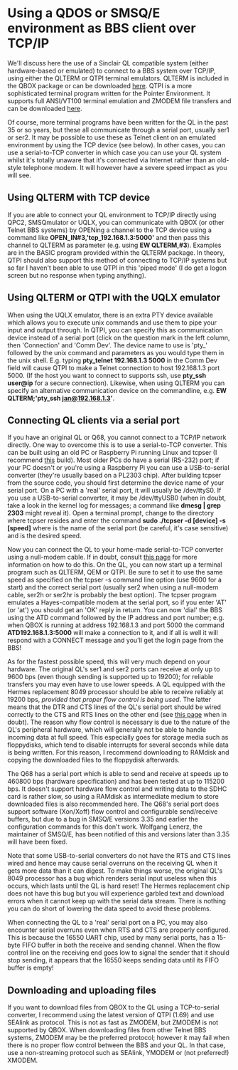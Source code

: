 # Using a QDOS or SMSQ/E environment as BBS client over TCP/IP

We'll discuss here the use of a Sinclair QL compatible system (either hardware-based or emulated) to connect to a BBS system over TCP/IP, using either the QLTERM or QTPI terminal emulators. QLTERM is included in the QBOX package or can be downloaded [here](https://github.com/janbredenbeek/QLTerm/releases). QTPI is a more sophisticated terminal program written for the Pointer Environment. It supports full ANSI/VT100 terminal emulation and ZMODEM file transfers and can be downloaded [here](http://www.dilwyn.me.uk/internet/qtpi.zip). 

Of course, more terminal programs have been written for the QL in the past 35 or so years, but these all communicate through a serial port, usually ser1 or ser2. It may be possible to use these as Telnet client on an emulated environment by using the TCP device (see below). In other cases, you can use a serial-to-TCP converter in which case you can use your QL system whilst it's totally unaware that it's connected via Internet rather than an old-style telephone modem. It will however have a severe speed impact as you will see.

## Using QLTERM with TCP device

If you are able to connect your QL environment to TCP/IP directly using QPC2, SMSQmulator or UQLX, you can communicate with QBOX (or other Telnet BBS systems) by OPENing a channel to the TCP device using a command like **OPEN_IN#3,'tcp_192.168.1.3:5000'** and then pass this channel to QLTERM as parameter (e.g. using **EW QLTERM,#3**). Examples are in the BASIC program provided within the QLTERM package. In theory, QTPI should also support this method of connecting to TCP/IP systems but so far I haven't been able to use QTPI in this 'piped mode' (I do get a logon screen but no response when typing anything).

## Using QLTERM or QTPI with the UQLX emulator

When using the UQLX emulator, there is an extra PTY device available which allows you to execute unix commands and use them to pipe your input and output through. In QTPI, you can specify this as communication device instead of a serial port (click on the question mark in the left column, then 'Connection' and 'Comm Dev'. The device name to use is 'pty_' followed by the unix command and parameters as you would type them in the unix shell.
E.g. typing **pty_telnet 192.168.1.3 5000** in the Comm Dev field will cause QTPI to make a Telnet connection to host 192.168.1.3 port 5000. (If the host you want to connect to supports ssh, use **pty_ssh user@ip** for a secure connection).
Likewise, when using QLTERM you can specify an alternative communication device on the commandline, e.g. **EW QLTERM;'pty_ssh jan@192.168.1.3'**.

## Connecting QL clients via a serial port

If you have an original QL or Q68, you cannot connect to a TCP/IP network directly. One way to overcome this is to use a serial-to-TCP converter. This can be built using an old PC or Raspberry Pi running Linux and tcpser (I recommend [this](https://github.com/FozzTexx/tcpser) build). Most older PCs do have a serial (RS-232) port; if your PC doesn't or you're using a Raspberry Pi you can use a USB-to-serial converter (they're usually based on a PL2303 chip). After building tcpser from the source code, you should first determine the device name of your serial port. On a PC with a 'real' serial port, it will usually be /dev/ttyS0. If you use a USB-to-serial converter, it may be /dev/ttyUSB0 (when in doubt, take a look in the kernel log for messages; a command like **dmesg | grep 2303** might reveal it).  Open a terminal prompt, change to the directory where tcpser resides and enter the command **sudo ./tcpser -d [device] -s [speed]** where <device> is the name of the serial port (be careful, it's case sensitive) and <speed> is the desired speed.

Now you can connect the QL to your home-made serial-to-TCP converter using a null-modem cable. If in doubt, consult [this page](http://www.dilwyn.me.uk/gen/serial/serial.html) for more information on how to do this. On the QL, you can now start up a terminal program such as QLTERM, QEM or QTPI. Be sure to set it to use the same speed as specified on the tcpser -s command line option (use 9600 for a start) and the correct serial port (usually ser2 when using a null-modem cable, ser2h or ser2hr is probably the best option). The tcpser program emulates a Hayes-compatible modem at the serial port, so if you enter 'AT' (or 'at') you should get an 'OK' reply in return. You can now 'dial' the BBS using the ATD command followed by the IP address and port number; e.g. when QBOX is running at address 192.168.1.3 and port 5000 the command **ATD192.168.1.3:5000** will make a connection to it, and if all is well it will respond with a CONNECT <speed> message and you'll get the login page from the BBS!

As for the fastest possible speed, this will very much depend on your hardware. The original QL's ser1 and ser2 ports can receive at only up to 9600 bps (even though sending is supported up to 19200); for reliable transfers you may even have to use lower speeds. A QL equipped with the Hermes replacement 8049 processor should be able to receive reliably at 19200 bps, *provided that proper flow control is being used*. The latter means that the DTR and CTS lines of the QL's serial port should be wired correctly to the CTS and RTS lines on the other end (see [this page](http://www.dilwyn.me.uk/gen/serial/serial.html) when in doubt). The reason why flow control is necessary is due to the nature of the QL's peripheral hardware, which will generally not be able to handle incoming data at full speed. This especially goes for storage media such as floppydisks, which tend to disable interrupts for several seconds while data is being written. For this reason, I recommend downloading to RAMdisk and copying the downloaded files to the floppydisk afterwards.

The Q68 has a serial port which is able to send and receive at speeds up to 460800 bps (hardware specification) and has been tested at up to 115200 bps. It doesn't support hardware flow control and writing data to the SDHC card is rather slow, so using a RAMdisk as intermediate medium to store downloaded files is also recommended here.
The Q68's serial port does support software (Xon/Xoff) flow control and configurable send/receive buffers, but due to a bug in SMSQ/E versions 3.35 and earlier the configuration commands for this don't work. Wolfgang Lenerz, the maintainer of SMSQ/E, has been notified of this and versions later than 3.35 will have been fixed.

Note that some USB-to-serial converters do not have the RTS and CTS lines wired and hence may cause serial overruns on the receiving QL when it gets more data than it can digest. To make things worse, the original QL's 8049 processor has a bug which renders serial input useless when this occurs, which lasts until the QL is hard reset! The Hermes replacement chip does not have this bug but you will experience garbled text and download errors when it cannot keep up with the serial data stream. There is nothing you can do short of lowering the data speed to avoid these problems.

When connecting the QL to a 'real' serial port on a PC, you may also encounter serial overruns even when RTS and CTS are properly configured. This is because the 16550 UART chip, used by many serial ports, has a 15-byte FIFO buffer in both the receive and sending channel. When the flow control line on the receiving end goes low to signal the sender that it should stop sending, it appears that the 16550 keeps sending data until its FIFO buffer is empty!

## Downloading and uploading files

If you want to download files from QBOX to the QL using a TCP-to-serial converter, I recommend using the latest version of QTPI (1.69) and use SEAlink as protocol. This is not as fast as ZMODEM, but ZMODEM is not supported by QBOX. When downloading files from other Telnet BBS systems, ZMODEM may be the preferred protocol; however it may fail when there is no proper flow control between the BBS and your QL. In that case, use a non-streaming protocol such as SEAlink, YMODEM or (not preferred!) XMODEM.
